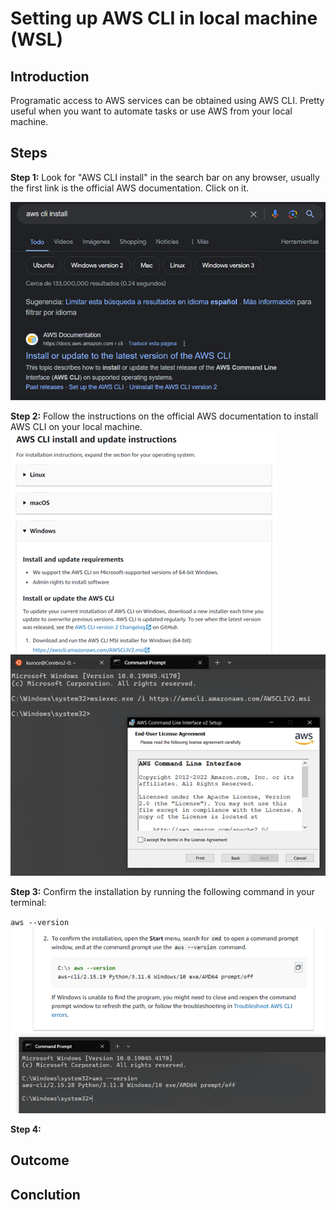 # Setting up AWS CLI in local machine (WSL)

## Introduction
Programatic access to AWS services can be obtained using AWS CLI.
Pretty useful when you want to automate tasks or use AWS from your local machine.

## Steps

**Step 1:** Look for "AWS CLI install" in the search bar on any browser, usually the first link is the official AWS documentation. Click on it.

![Web search for AWS CLI](images/cli001.png)

**Step 2:** Follow the instructions on the official AWS documentation to install AWS CLI on your local machine.
![Instructions01](images/cli002.png)
![Instructions02](images/cli003.png)

**Step 3:** Confirm the installation by running the following command in your terminal:

``aws --version``
![Confirmation](images/cli004.png)

**Step 4:**

## Outcome

<outcome text>

## Conclution

<Conclution text>
